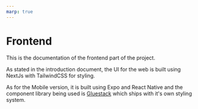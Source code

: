 ```yaml
---
marp: true
---
```


# Frontend

This is the documentation of the frontend part of the project.

As stated in the introduction document, the UI for the web is built using NextJs with TailwindCSS for styling.

As for the Mobile version, it is built using Expo and React Native and the component library being used is
[Gluestack](https://gluestack.io/) which ships with it's own styling system.
